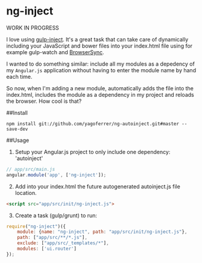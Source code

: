 ng-inject
=============

WORK IN PROGRESS


I love using [gulp-inject](https://github.com/klei/gulp-inject). It's a great task that can take care of dynamically including your JavaScript and bower files into your index.html file using for example gulp-watch and [BrowserSync](https://github.com/shakyShane/browser-sync).

I wanted to do something similar: include all my modules as a depedency of my `Angular.js` application without having to enter the module name by hand each time.

So now, when I'm adding a new module, automatically adds the file into the index.html, includes the module as a dependency in my project and reloads the browser. How cool is that?


##Install
```
npm install git://github.com/yagoferrer/ng-autoinject.git#master --save-dev
```

##Usage

1) Setup your Angular.js project to only include one dependency: 'autoinject'
```javascript
// app/src/main.js
angular.module('app', ['ng-inject']);
```


2) Add into your index.html the future autogenerated autoinject.js file location.
```html
<script src="app/src/init/ng-inject.js">
```

3) Create a task (gulp/grunt) to run:


```javascript
require("ng-inject")({
    module: {name: "ng-inject", path: "app/src/init/ng-inject.js"},
    path: ["app/src/**/*.js"],
    exclude: ["app/src/_templates/*"],
    modules: ['ui.router']
});
```

